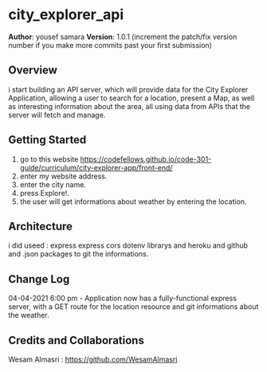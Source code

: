 # city_explorer_api

**Author**: yousef samara
**Version**: 1.0.1 (increment the patch/fix version number if you make more commits past your first submission)

## Overview
i start building an API server, which will provide data for the City Explorer Application, allowing a user to search for a location, present a Map, as well as interesting information about the area, all using data from APIs that the server will fetch and manage.

## Getting Started
1. go to this website https://codefellows.github.io/code-301-guide/curriculum/city-explorer-app/front-end/
2. enter my website address.
3. enter the city name.
4. press Explore!.
5. the user will get informations about weather by entering the location.

## Architecture
i did useed : express express cors dotenv librarys and heroku and github and .json packages to git the informations.

## Change Log


04-04-2021 6:00 pm - Application now has a fully-functional express server, with a GET route for the location resource and git informations about the weather.

## Credits and Collaborations
 Wesam Almasri :  https://github.com/WesamAlmasri
